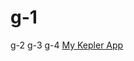 # g-1
g-2
g-3
g-4
[My Kepler App](https://kepler.gl/demo?mapUrl=https://raw.githubusercontent.com/ryukimaskrider/tugis24/refs/heads/main/kepler.gl.json)